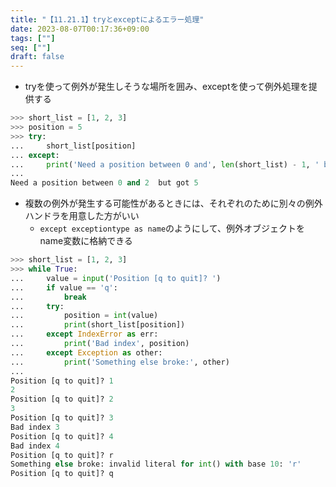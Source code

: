 ```yaml
---
title: "【11.21.1】tryとexceptによるエラー処理"
date: 2023-08-07T00:17:36+09:00
tags: [""]
seq: [""]
draft: false
---
```


- tryを使って例外が発生しそうな場所を囲み、exceptを使って例外処理を提供する


```python
>>> short_list = [1, 2, 3]
>>> position = 5
>>> try:
...     short_list[position]
... except:
...     print('Need a position between 0 and', len(short_list) - 1, ' but got', position)
...
Need a position between 0 and 2  but got 5
```

- 複数の例外が発生する可能性があるときには、それぞれのために別々の例外ハンドラを用意した方がいい
  - `except exceptiontype as name`のようにして、例外オブジェクトをname変数に格納できる

```python
>>> short_list = [1, 2, 3]
>>> while True:
...     value = input('Position [q to quit]? ')
...     if value == 'q':
...         break
...     try:
...         position = int(value)
...         print(short_list[position])
...     except IndexError as err:
...         print('Bad index', position)
...     except Exception as other:
...         print('Something else broke:', other)
...
Position [q to quit]? 1
2
Position [q to quit]? 2
3
Position [q to quit]? 3
Bad index 3
Position [q to quit]? 4
Bad index 4
Position [q to quit]? r
Something else broke: invalid literal for int() with base 10: 'r'
Position [q to quit]? q
```